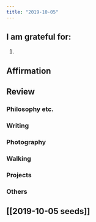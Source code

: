 ```yaml
---
title: "2019-10-05"
---
```

## I am grateful for:
1. 

## Affirmation

## Review
### Philosophy etc.

### Writing

### Photography

### Walking

### Projects

### Others

## [[2019-10-05 seeds]]
